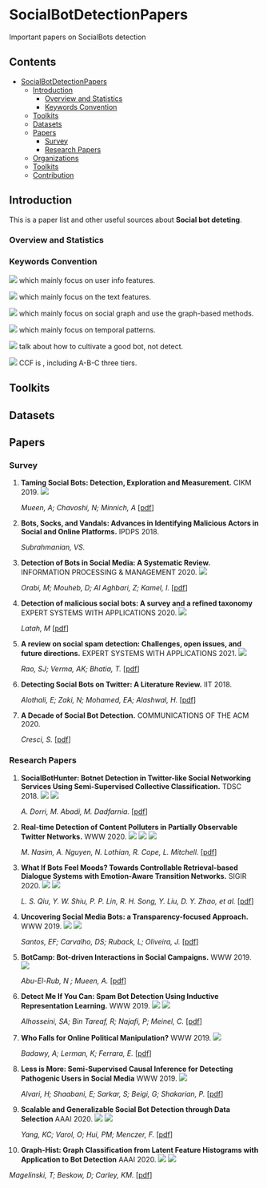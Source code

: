 # SocialBotDetectionPapers
Important papers on SocialBots detection

## Contents

- [SocialBotDetectionPapers](#social-bot-detection-papers)
  - [Introduction](#introduction)
    - [Overview and Statistics](#statistics)
    - [Keywords Convention](#keywords-convention)
  - [Toolkits](#toolkits)
  - [Datasets](#datasets)
  - [Papers](#papers)
    - [Survey](#survey)
    - [Research Papers](#research-papers)
  - [Organizations](#organizations)
  - [Toolkits](#toolkits)
  - [Contribution](#contribution)


## Introduction

This is a paper list and other useful sources about **Social bot deteting**. 

### Overview and Statistics

### Keywords Convention

![](https://img.shields.io/badge/-UserInfo-green) which mainly focus on user info features.

![](https://img.shields.io/badge/-Text-blue) which mainly focus on the text features.

![](https://img.shields.io/badge/-SocialGraph-red) which mainly focus on social graph and use the graph-based methods.

![](https://img.shields.io/badge/-Temporal-orange) which mainly focus on temporal patterns.

![](https://img.shields.io/badge/-Bot--Cultivation-black) talk about how to cultivate a good bot, not detect.

![](https://img.shields.io/badge/Conference-CCF--A-red) CCF is , including A-B-C three tiers.

## Toolkits

## Datasets

## Papers

### Survey

1. **Taming Social Bots: Detection, Exploration and Measurement.** CIKM 2019. ![](https://img.shields.io/badge/Conference-CCF--B-blue)
   
   *Mueen, A; Chavoshi, N; Minnich, A*  [[pdf](https://dl.acm.org/doi/pdf/10.1145/3357384.3360315)]

2. **Bots, Socks, and Vandals: Advances in Identifying Malicious Actors in Social and Online Platforms.** IPDPS 2018. 

   *Subrahmanian, VS.* 

3. **Detection of Bots in Social Media: A Systematic Review.**  INFORMATION PROCESSING & MANAGEMENT 2020. ![](https://img.shields.io/badge/Journal-CCF--B-blue)

   *Orabi, M; Mouheb, D; Al Aghbari, Z; Kamel, I.*  [[pdf](https://sci.bban.top/pdf/10.1016/j.ipm.2020.102250.pdf#view=FitH)]

4. **Detection of malicious social bots: A survey and a refined taxonomy** EXPERT SYSTEMS WITH APPLICATIONS 2020. ![](https://img.shields.io/badge/Journal-CCF--C-green)
  
   *Latah, M* [[pdf](https://sci.bban.top/pdf/10.1016/j.eswa.2020.113383.pdf#view=FitH)]

5. **A review on social spam detection: Challenges, open issues, and future directions.** EXPERT SYSTEMS WITH APPLICATIONS 2021. ![](https://img.shields.io/badge/Journal-CCF--C-green)

   *Rao, SJ; Verma, AK; Bhatia, T.*  [[pdf](https://pdf.bban.top/uptodate/S0957417421011209.pdf#navpanes=0&view=FitH)]


6. **Detecting Social Bots on Twitter: A Literature Review.** IIT 2018.

   *Alothali, E; Zaki, N; Mohamed, EA; Alashwal, H.*  [[pdf](https://sci.bban.top/pdf/10.1109/INNOVATIONS.2018.8605995.pdf#view=FitH)]
   

7. **A Decade of Social Bot Detection.** COMMUNICATIONS OF THE ACM 2020. 

   *Cresci, S.*  [[pdf](https://dl.acm.org/doi/pdf/10.1145/3409116?casa_token=onGHn6FEtxcAAAAA:h8qw7Uoo2Shq5jNErhLYjaKyKhWhgpYLgXVIDvmvWsNYgSqwtOWnIcQipfIKMghnmCY34Uffty0rjA)]


### Research Papers

1. **SocialBotHunter: Botnet Detection in Twitter-like Social Networking Services Using Semi-Supervised Collective Classification.** TDSC 2018. ![](https://img.shields.io/badge/Conference-CCF--A-red) ![](https://img.shields.io/badge/-SocialGraph-red)

   *A. Dorri, M. Abadi, M. Dadfarnia.*  [[pdf](https://www.researchgate.net/profile/Mahila-Dadfarnia/publication/328604276_SocialBotHunter_Botnet_Detection_in_Twitter-Like_Social_Networking_Services_Using_Semi-Supervised_Collective_Classification/links/61cc08e0d450060816750432/SocialBotHunter-Botnet-Detection-in-Twitter-Like-Social-Networking-Services-Using-Semi-Supervised-Collective-Classification.pdf)]


2. **Real-time Detection of Content Polluters in Partially Observable Twitter Networks.** WWW 2020. ![](https://img.shields.io/badge/Conference-CCF--A-red) ![](https://img.shields.io/badge/-Temporal-orange) ![](https://img.shields.io/badge/-Text-blue)

   *M. Nasim, A. Nguyen, N. Lothian, R. Cope, L. Mitchell.*  [[pdf](https://dl.acm.org/doi/pdf/10.1145/3184558.3191574)]

3. **What If Bots Feel Moods? Towards Controllable Retrieval-based Dialogue Systems with Emotion-Aware Transition Networks.** SIGIR 2020. ![](https://img.shields.io/badge/Conference-CCF--A-red) ![](https://img.shields.io/badge/-Bot--Cultivation-black)

   *L. S. Qiu, Y. W. Shiu, P. P. Lin, R. H. Song, Y. Liu, D. Y. Zhao, et al.*  [[pdf](https://dl.acm.org/doi/pdf/10.1145/3397271.3401108?casa_token=vy9i4QExL-UAAAAA:CQzRF4QxGvP1hEEkQBN0klXENcmbqnhs3X_K91yEMhnUlefr1dPgFAv5iBkgV0kDswFDctQr4_zSlA)]


4. **Uncovering Social Media Bots: a Transparency-focused Approach.** WWW 2019. ![](https://img.shields.io/badge/Conference-CCF--A-red) ![](https://img.shields.io/badge/-Text-blue)

   *Santos, EF; Carvalho, DS; Ruback, L; Oliveira, J.*  [[pdf](https://dl.acm.org/doi/pdf/10.1145/3308560.3317599?casa_token=unic-v2UJyMAAAAA:-pks19rx1f36dr9swD08-TJdH2I9B9Dd55Fu2dcSM6BaJOroxnAIe5JSuI3geCR1FtOSLcElAwITcw)]
   
5. **BotCamp: Bot-driven Interactions in Social Campaigns.** WWW 2019. ![](https://img.shields.io/badge/Conference-CCF--A-red) 

   *Abu-El-Rub, N ; Mueen, A.*  [[pdf](https://dl.acm.org/doi/pdf/10.1145/3308558.3313420)]
   
6. **Detect Me If You Can: Spam Bot Detection Using Inductive Representation Learning.** WWW 2019. ![](https://img.shields.io/badge/Conference-CCF--A-red) ![](https://img.shields.io/badge/-SocialGraph-red)

   *Alhosseini, SA; Bin Tareaf, R; Najafi, P; Meinel, C.*  [[pdf](https://dl.acm.org/doi/pdf/10.1145/3308560.3316504?casa_token=P7OjZy9bJQgAAAAA:JB4Eemi53R5madjabkS7eZvXaWC40YeFZYAEifCPX8JuvK9zFMQ2B0Ga2MAaeIino7IoHncMQ-vZdg)]

7. **Who Falls for Online Political Manipulation?** WWW 2019. ![](https://img.shields.io/badge/Conference-CCF--A-red) 

   *Badawy, A; Lerman, K; Ferrara, E.*  [[pdf](https://dl.acm.org/doi/pdf/10.1145/3308560.3316494?casa_token=WEWcn3S3OhQAAAAA:QjtSCVeS7aqce20-CLlIMUYMGP4IincmMO3dwtF6Fm2vyRtqvL-Gai9z04bhTbmyiLLA4YXhaaxE4A)]
   

8. **Less is More: Semi-Supervised Causal Inference for Detecting Pathogenic Users in Social Media** WWW 2019. ![](https://img.shields.io/badge/Conference-CCF--A-red) 

   *Alvari, H; Shaabani, E; Sarkar, S; Beigi, G; Shakarian, P.*  [[pdf](https://dl.acm.org/doi/pdf/10.1145/3308560.3316500?casa_token=4X_xhuO_cOQAAAAA:zEe87guJWZ_A8qvaRwMaar4zF12Uhqh2oFBeufwhUwh8Zw6N1VpQr3E99M5OXxf82W1ZqZyEuBdToQ)]


9. **Scalable and Generalizable Social Bot Detection through Data Selection** AAAI 2020. ![](https://img.shields.io/badge/Conference-CCF--A-red) ![](https://img.shields.io/badge/-UserInfo-green)

   *Yang, KC; Varol, O; Hui, PM; Menczer, F.*  [[pdf](https://ojs.aaai.org/index.php/AAAI/article/view/5460/5316)]
   
10. **Graph-Hist: Graph Classification from Latent Feature Histograms with Application to Bot Detection** AAAI 2020. ![](https://img.shields.io/badge/Conference-CCF--A-red) ![](https://img.shields.io/badge/-SocialGraph-red)

   *Magelinski, T; Beskow, D; Carley, KM.*  [[pdf](https://ojs.aaai.org/index.php/AAAI/article/view/5956/5812)]

